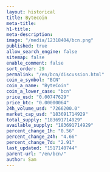 ```yaml
---
layout: historical
title: Bytecoin
meta-title: 
h1-title: 
meta-description: 
image: "/media/12318404/bcn.png"
published: true
allow_search_engine: false
sitemap: false
enable_comment: false
sort_order: 29
permalink: "/en/bcn/discussion.html"
coin_a_symbol: "BCN"
coin_a_name: "ByteCoin"
coin_a_lower_case: "bcn"
price_usd: "0.00747629"
price_btc: "0.00000064"
24h_volume_usd: "7266200.0"
market_cap_usd: "183691714929"
total_supply: "183691714929"
available_supply: "183691714929"
percent_change_1h: "0.56"
percent_change_24h: "4.66"
percent_change_7d: "2.91"
last_updated: "1517140744"
parent-url: "/en/bcn/"
author: Sam
---
```


